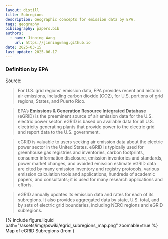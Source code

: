 ```yaml
---
layout: distill
title: Subregions
description: Geographic concepts for emission data by EPA.
tags: geography
bibliography: papers.bib
authors:
  - name: Jinning Wang
    url: https://jinningwang.github.io
date: 2025-03-15
last_update: 2025-06-17
---
```


### Definition by EPA

Source: <d-cite key="epa2024gridregions"></d-cite>

> For U.S. grid regions’ emission data, EPA provides recent and historic air emissions, including carbon dioxide (CO2), for U.S. portions of grid regions, States, and Puerto Rico.

> EPA’s **Emissions & Generation Resource Integrated Database** (eGRID) is the preeminent source of air emission data for the U.S. electric power sector. eGRID is based on available data for all U.S. electricity generating plants that provide power to the electric grid and report data to the U.S. government.

> eGRID is valuable to users seeking air emission data about the electric power sector in the United States. eGRID is typically used for greenhouse gas registries and inventories, carbon footprints, consumer information disclosure, emission inventories and standards, power market changes, and avoided emission estimate eGRID data are cited by many emission inventory and registry protocols, various emission calculation tools and applications, hundreds of academic papers, and consultants; it is used for many research applications and efforts.

> eGRID annually updates its emission data and rates for each of its subregions. It also provides aggregated data by state, U.S. total, and by sets of electric grid boundaries, including NERC regions and eGRID subregions.

<div class="row mt-3">
    <div class="col-sm mt-3 mt-md-0">
        {% include figure.liquid
        path="/assets/img/pswiki/egrid_subregions_map.png"
        zoomable=true %}
        Map of eGRID Subregions (from <d-cite key="epa2024gridregions"></d-cite>)
    </div>
</div>

<br>
<br>
<br>
<br>
